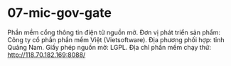 07-mic-gov-gate
===============

Phần mềm cổng thông tin điện tử nguồn mở. Đơn vị phát triển sản phẩm: Công ty cổ phần phần mềm Việt (Vietsoftware). Địa phương phối hợp: tỉnh Quảng Nam. Giấy phép nguồn mở: LGPL. Địa chỉ phần mềm chạy thử: http://118.70.182.169:8088/
